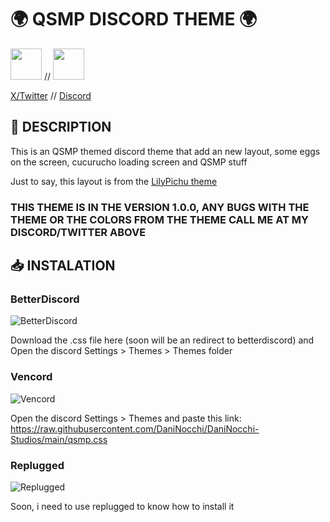 # 🌍 QSMP DISCORD THEME 🌍

<img src="https://github.com/DaniNocchi/DaniNocchi-Studios/assets/117659459/53ed89fe-13b6-477f-abe2-e4838fd00865" width="50"/> //
<img src="https://github.com/DaniNocchi/DaniNocchi-Studios/assets/117659459/c1d9ab44-9d74-4f38-bb0e-30839fe14789" width="50"/>

[X/Twitter](https://x.com/daninocchi1) //
[Discord](https://discordapp.com/users/741988508645982218)

## 📖 DESCRIPTION
This is an QSMP themed discord theme that add an
new layout, some eggs on the screen, cucurucho
loading screen and QSMP stuff

Just to say, this layout is from the [LilyPichu theme](https://betterdiscord.app/theme/LilyPichu)
### THIS THEME IS IN THE VERSION 1.0.0, ANY BUGS WITH THE THEME OR THE COLORS FROM THE THEME CALL ME AT MY DISCORD/TWITTER ABOVE

## 📥 INSTALATION
### BetterDiscord
![BetterDiscord](https://im5.ezgif.com/tmp/ezgif-5-6798232a71.png)

Download the .css file here (soon will be an redirect to betterdiscord) and Open the discord Settings > Themes > Themes folder

### Vencord
![Vencord](https://im5.ezgif.com/tmp/ezgif-5-ffe02c028c.png)

Open the discord Settings > Themes and paste this link: https://raw.githubusercontent.com/DaniNocchi/DaniNocchi-Studios/main/qsmp.css

### Replugged
![Replugged](https://im2.ezgif.com/tmp/ezgif-2-8e13d714b4.png)

Soon, i need to use replugged to know how to install it
